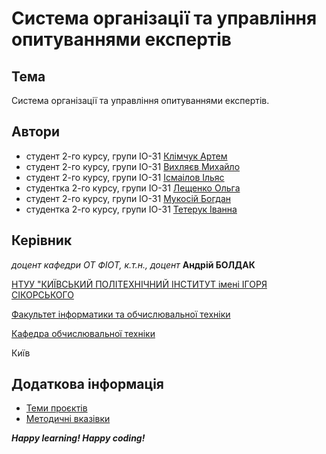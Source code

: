 
# Система організації та управління опитуваннями експертів

## Тема
Система організації та управління опитуваннями експертів.

## Автори
- студент 2-го курсу, групи ІО-31 [Клімчук Артем](https://t.me/@L1SARD)
- студент 2-го курсу, групи ІО-31 [Вихляєв Михайло](https://t.me/@Smert_moskaliam)
- студент 2-го курсу, групи ІО-31 [Ісмаілов Ільяс](https://t.me/@Mojorno)
- студентка 2-го курсу, групи ІО-31 [Лещенко Ольга](https://t.me/@ll_sun_flower_ll)
- студент 2-го курсу, групи ІО-31 [Мукосій Богдан](https://t.me/@lllovecats)
- студентка 2-го курсу, групи ІО-31 [Тетерук Іванна](https://t.me/@ivansype)

## Керівник

*доцент кафедри ОТ ФІОТ, к.т.н., доцент*<span padding-right:5em></span> **Андрій БОЛДАК** 

[НТУУ "КИЇВСЬКИЙ ПОЛІТЕХНІЧНИЙ ІНСТИТУТ імені ІГОРЯ СІКОРСЬКОГО](https://kpi.ua/)

[Факультет інформатики та обчислювальної техніки](https://fiot.kpi.ua/)

[Кафедра обчислювальної техніки](https://comsys.kpi.ua/)

Київ

## Додаткова інформація

- [Теми проєктів](./guidelines/themes.md)
- [Методичні вказівки](./guidelines/guidelines.md)

***Happy learning! Happy coding!*** 
